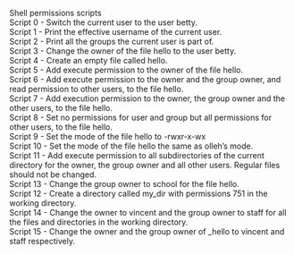Shell permissions scripts<br>
Script 0 - Switch the current user to the user betty. <br>
Script 1 - Print the effective username of the current user. <br>
Script 2 - Print all the groups the current user is part of. <br>
Script 3 - Change the owner of the file hello to the user betty. <br>
Script 4 - Create an empty file called hello. <br>
Script 5 - Add execute permission to the owner of the file hello. <br>
Script 6 - Add execute permission to the owner and the group owner, and read permission to other users, to the file hello. <br>
Script 7 - Add execution permission to the owner, the group owner and the other users, to the file hello. <br>
Script 8 - Set no permissions for user and group but all permissions for other users, to the file hello. <br>
Script 9 - Set the mode of the file hello to -rwxr-x-wx <br>
Script 10 - Set the mode of the file hello the same as olleh’s mode. <br>
Script 11 - Add execute permission to all subdirectories of the current directory for the owner, the group owner and all other users. Regular files should not be changed. <br> 
Script 13 - Change the group owner to school for the file hello. <br>
Script 12 - Create a directory called my_dir with permissions 751 in the working directory. <br>
Script 14 - Change the owner to vincent and the group owner to staff for all the files and directories in the working directory. <br>
Script 15 - Change the owner and the group owner of _hello to vincent and staff respectively. <br>  
